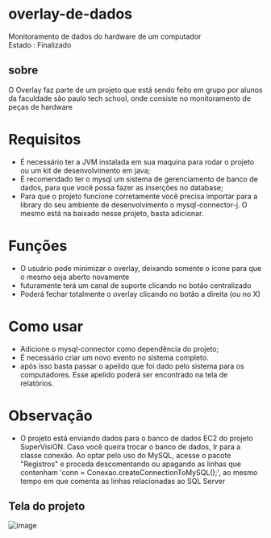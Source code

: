 # overlay-de-dados
Monitoramento de dados do hardware de um computador
<br>Estado : Finalizado

## sobre
O Overlay faz parte de um projeto que está sendo feito em grupo por alunos da faculdade são paulo tech school, onde consiste no monitoramento de peças de hardware

# Requisitos
- É necessário ter a JVM instalada em sua maquina para rodar o projeto ou um kit de desenvolvimento em java; <br>
- É recomendado ter o mysql um sistema de gerenciamento de banco de dados, para que você possa fazer as inserções no database; <br>
- Para que o projeto funcione corretamente você precisa importar para a library do seu ambiente de desenvolvimento o mysql-connector-j. O mesmo está na baixado nesse projeto, basta adicionar.

# Funções 
- O usuário pode minimizar o overlay, deixando somente o ícone para que o mesmo seja aberto novamente <br>
- futuramente terá um canal de suporte clicando no botão centralizado <br>
- Poderá fechar totalmente o overlay clicando no botão a direita (ou no X) <br>

# Como usar
- Adicione o mysql-connector como dependência do projeto;
- É necessário criar um novo evento no sistema completo.
- após isso basta passar o apelido que foi dado pelo sistema para os computadores. Esse apelido poderá ser encontrado na tela de relatórios. 

# Observação
- O projeto está enviando dados para o banco de dados EC2 do projeto SuperVisiON. Caso você queira trocar o banco de dados, Ir para a classe conexão.
Ao optar pelo uso do MySQL, acesse o pacote "Registros" e proceda descomentando ou apagando as linhas que contenham 'conn = Conexao.createConnectionToMySQL();', ao mesmo tempo em que comenta as linhas relacionadas ao SQL Server

## Tela do projeto
![image](https://github.com/winycios/overlay-de-dados/assets/79330086/5b9a60c5-e059-44a0-b3a3-701688090116)
